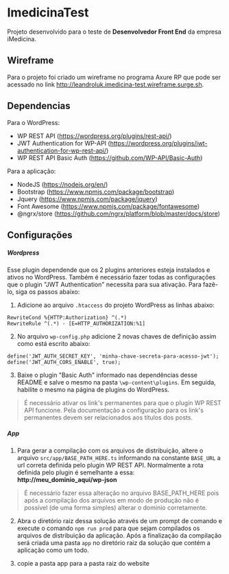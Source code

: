 # ImedicinaTest

Projeto desenvolvido para o teste de **Desenvolvedor Front End** da empresa iMedicina.

## Wireframe

Para o projeto foi criado um wireframe no programa Axure RP que pode ser acessado no link http://leandroluk.imedicina-test.wireframe.surge.sh.

## Dependencias

Para o WordPress:

 - WP REST API (https://wordpress.org/plugins/rest-api/)
 - JWT Authentication for WP-API (https://wordpress.org/plugins/jwt-authentication-for-wp-rest-api/)
 - WP REST API Basic Auth (https://github.com/WP-API/Basic-Auth)

Para a aplicação:

 - NodeJS (https://nodejs.org/en/)
 - Bootstrap (https://www.npmjs.com/package/bootstrap)
 - Jquery (https://www.npmjs.com/package/jquery)
 - Font Awesome (https://www.npmjs.com/package/fontawesome)
 - @ngrx/store (https://github.com/ngrx/platform/blob/master/docs/store)

## Configurações

##### Wordpress
Esse plugin dependende que os 2 plugins anteriores esteja instalados e ativos no WordPress. Também é necessário fazer todas as configurações que o plugin "JWT Authentication" necessíta para sua ativação. Para fazê-lo, siga os passos abaixo:

1. Adicione ao arquivo `.htaccess` do projeto WordPress as linhas abaixo:
```
RewriteCond %{HTTP:Authorization} ^(.*)
RewriteRule ^(.*) - [E=HTTP_AUTHORIZATION:%1]
```

2. No arquivo `wp-config.php` adicione 2 novas chaves de definição assim como está escrito abaixo:
```
define('JWT_AUTH_SECRET_KEY', 'minha-chave-secreta-para-acesso-jwt');
define('JWT_AUTH_CORS_ENABLE', true);
```

3. Baixe o plugin "Basic Auth" informado nas dependências desse README e salve o mesmo na pasta `\wp-content\plugins`. Em seguida, habilite o mesmo na página de plugins do WordPress.

> É necessário ativar os link's permanentes para que o plugin WP REST API funcione. Pela documentação a configuração para os link's permanentes devem ser relacionados aos títulos dos posts.

##### App

1. Para gerar a compilação com os arquivos de distribuição, altere o arquivo `src/app/BASE_PATH_HERE.ts` informando na constante `BASE_URL` a url correta definida pelo plugin WP REST API. Normalmente a rota definida pelo plugin é semelhante a essa: **http://meu_dominio_aqui/wp-json**

> É necessário fazer essa alteração no arquivo BASE_PATH_HERE pois após a compilação dos arquivos em modo de produção não é possível (de uma forma simples) alterar o domínio corretamente.

2. Abra o diretório raiz dessa solução através de um prompt de comando e execute o comando `npm run prod` para que sejam compilados os arquivos de distribuição da aplicação. Após a finalização da compilação será criada uma pasta `app` no diretório raiz da solução que contém a aplicação como um todo.

3. copie a pasta app para a pasta raiz do website
